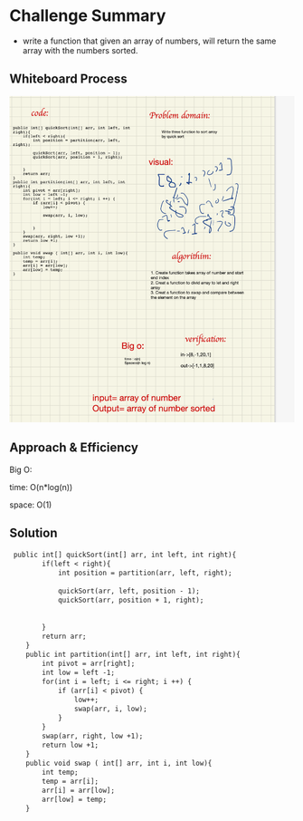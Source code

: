 # Challenge Summary
- write a function that given an array of numbers, will return the same array with the numbers sorted.

## Whiteboard Process

![Quick_Sort](quick.PNG)


## Approach & Efficiency

Big O:

time: O(n*log(n))

space: O(1)

## Solution

```
 public int[] quickSort(int[] arr, int left, int right){
        if(left < right){
            int position = partition(arr, left, right);

            quickSort(arr, left, position - 1);
            quickSort(arr, position + 1, right);


        }
        return arr;
    }
    public int partition(int[] arr, int left, int right){
        int pivot = arr[right];
        int low = left -1;
        for(int i = left; i <= right; i ++) {
            if (arr[i] < pivot) {
                low++;
                swap(arr, i, low);
            }
        }
        swap(arr, right, low +1);
        return low +1;
    }
    public void swap ( int[] arr, int i, int low){
        int temp;
        temp = arr[i];
        arr[i] = arr[low];
        arr[low] = temp;
    }
```